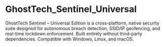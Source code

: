# GhostTech_Sentinel_Universal
GhostTech Sentinel – Universal Edition is a cross-platform, native security suite designed for autonomous breach detection, SSID/IP geofencing, and real-time lockdown enforcement. Built entirely without third-party dependencies. Compatible with Windows, Linux, and macOS.
